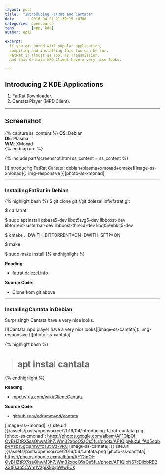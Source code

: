 ```yaml
---
layout: post
title:  "Introducing FatRat and Cantata"
date      : 2016-04-21 21:39:15 +0700
categories: opensource
tags      : [app, kde]
author: epsi

excerpt:
  If you got bored with popular application,
  compiling and installing this two can be fun.
  FatRat is almost as cool as Transmission.
  And this Cantata MPD Client have a very nice looks.
  
---
```


## Introducing 2 KDE Applications

1. FatRat Downloader.
2. Cantata Player (MPD Client).

* * *

## Screenshot

{% capture ss_content %}
<strong>OS</strong>: Debian<br>
<strong>DE</strong>: Plasma<br>
<strong>WM</strong>: XMonad<br>
{% endcapture %}

{% include part/screenshot.html ss_content = ss_content %}

[![Introducing FatRat Cantata: debian+plasma+xmonad+cmake][image-ss-xmonad]{: .img-responsive }][photo-ss-xmonad]

* * *

### Installing FatRat in Debian 

{% highlight bash %}
 $ git clone git://git.dolezel.info/fatrat.git

 $ cd fatrat

 $ sudo apt install qtbase5-dev libqt5svg5-dev libboost-dev \
   libtorrent-rasterbar-dev libboost-thread-dev libqt5webkit5-dev

 $ cmake . -DWITH_BITTORRENT=ON -DWITH_SFTP=ON

 $ make

 $ sudo make install
{% endhighlight %}

**Reading**:<br>
* [fatrat.dolezel.info][site-fatrat]

**Source Code**:<br>
* Clone from git above

* * *

### Installing Cantata in Debian

Surprisingly Cantata have a very nice looks.

[![Cantata mpd player have a very nice looks][image-ss-cantata]{: .img-responsive }][photo-ss-cantata]


{% highlight bash %}
># apt instal cantata
{% endhighlight %}


**Reading**:<br>
* [mpd.wikia.com/wiki/Client:Cantata][mpd-fatrat]

**Source Code**:<br>
* [github.com/cdrummond/cantata][github-fatrat]



[//]: <> ( -- -- -- links below -- -- -- )


[site-fatrat]: http://fatrat.dolezel.info/
[mpd-fatrat]: http://mpd.wikia.com/wiki/Client:Cantata
[github-fatrat]: https://github.com/cdrummond/cantata
[image-ss-xmonad]: {{ site.url }}/assets/posts/opensource/2016/04/introducing-fatrat-cantata.png
[photo-ss-xmonad]: https://photos.google.com/album/AF1QipOI-OvBHZtRX5saQhwM3h7JWm32xboQ5aCs5fLr/photo/AF1QipMuzaI_fAd5cqbp4Xsb1Sgcj8m97fcTu5Mz-vRC
[image-ss-cantata]: {{ site.url }}/assets/posts/opensource/2016/04/cantata.png
[photo-ss-cantata]: https://photos.google.com/album/AF1QipOI-OvBHZtRX5saQhwM3h7JWm32xboQ5aCs5fLr/photo/AF1QipN67dDllxbRB2X3tEsao5CWm1VzpiXk0qbWwECk
